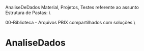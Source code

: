 AnaliseDeDados
Material, Projetos, Testes referente ao assunto \
Estrutura de Pastas: \

00-Biblioteca - Arquivos PBIX compartilhados com soluções \
# AnaliseDados
